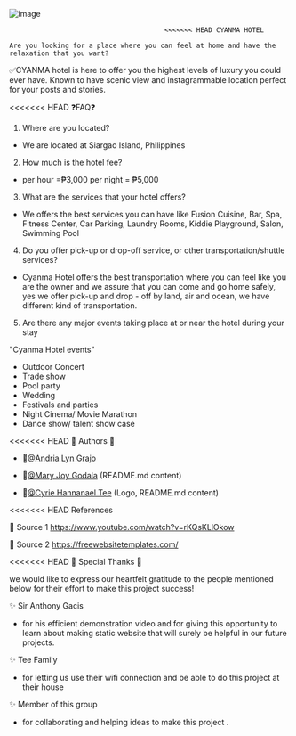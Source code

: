 
![image](https://user-images.githubusercontent.com/96286348/168738146-ad9172dc-a3e0-4376-baf3-f62ffb40a12a.png)

                                           <<<<<<< HEAD CYANMA HOTEL 
    
    Are you looking for a place where you can feel at home and have the relaxation that you want?

✅CYANMA hotel is here to offer you the highest levels of luxury you could ever have. Known to have scenic view and instagrammable location perfect for your posts and stories.

<<<<<<< HEAD ❓FAQ❓

1. Where are you located?

- We are located at Siargao Island, Philippines 

2. How much is the hotel fee?

- per hour =₱3,000 per night = ₱5,000

3. What are the services that your hotel offers?

- We offers the best services you can have like Fusion Cuisine, Bar, Spa, Fitness Center, Car Parking, Laundry Rooms, Kiddie Playground, Salon, Swimming Pool

4. Do you offer pick-up or drop-off service, or other transportation/shuttle services?

- Cyanma Hotel offers the best transportation where you can feel like you are the owner and we assure that you can come and go home safely, yes we offer pick-up and drop - off  by land, air and ocean, we have different kind of transportation.

5. Are there any major events taking place at or near the hotel during your stay

  "Cyanma Hotel events"

* Outdoor Concert
* Trade show
* Pool party
* Wedding
* Festivals and parties
* Night Cinema/ Movie Marathon
* Dance show/ talent show case


<<<<<<< HEAD 📝 Authors 📝

- 👩[@Andria Lyn Grajo](https://www.github.com/AndriaGrajo09)

- 👩[@Mary Joy Godala](https://www.github.com/mMJ12042001) (README.md content)

- 👩[@Cyrie Hannanael Tee](https://www.github.com/mscyrie131) (Logo, README.md content)



 <<<<<<< HEAD References

 📌 Source 1 
  https://www.youtube.com/watch?v=rKQsKLlOkow
  
 📌 Source 2
  https://freewebsitetemplates.com/

 <<<<<<< HEAD 💓 Special Thanks 💓

 we would like to express our heartfelt gratitude to the people mentioned below for their effort to make this project success!

✨ Sir Anthony Gacis
  - for his efficient demonstration video and for giving this opportunity to learn about making static website that will surely be helpful in our future projects.

✨ Tee Family
  - for letting us use their wifi connection and be able to do this project at their house

✨ Member of this group
  - for collaborating and helping ideas to make this project .
